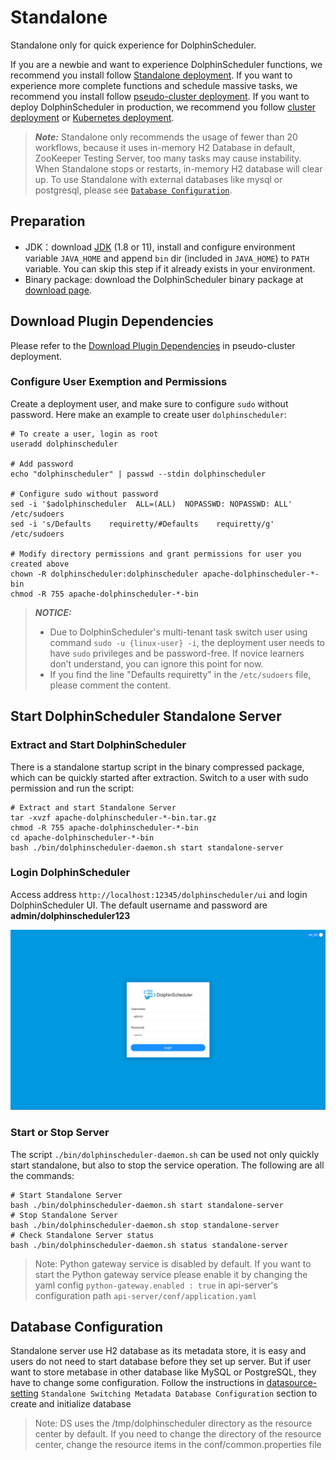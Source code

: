 # Standalone

Standalone only for quick experience for DolphinScheduler.

If you are a newbie and want to experience DolphinScheduler functions, we recommend you install follow [Standalone deployment](standalone.md).
If you want to experience more complete functions and schedule massive tasks, we recommend you install follow [pseudo-cluster deployment](pseudo-cluster.md).
If you want to deploy DolphinScheduler in production, we recommend you follow [cluster deployment](cluster.md) or [Kubernetes deployment](kubernetes.md).

> **_Note:_** Standalone only recommends the usage of fewer than 20 workflows, because it uses in-memory H2 Database in default, ZooKeeper Testing Server, too many tasks may cause instability.
> When Standalone stops or restarts, in-memory H2 database will clear up. To use Standalone with external databases like mysql or postgresql, please see [`Database Configuration`](#database-configuration).

## Preparation

- JDK：download [JDK][jdk] (1.8 or 11), install and configure environment variable `JAVA_HOME` and append `bin` dir (included in `JAVA_HOME`) to `PATH` variable. You can skip this step if it already exists in your environment.
- Binary package: download the DolphinScheduler binary package at [download page](https://dolphinscheduler.apache.org/en-us/download/<version>).  <!-- markdown-link-check-disable-line -->

## Download Plugin Dependencies

Please refer to the [Download Plugin Dependencies](../installation/pseudo-cluster.md) in pseudo-cluster deployment.

### Configure User Exemption and Permissions

Create a deployment user, and make sure to configure `sudo` without password. Here make an example to create user `dolphinscheduler`:

```shell
# To create a user, login as root
useradd dolphinscheduler

# Add password
echo "dolphinscheduler" | passwd --stdin dolphinscheduler

# Configure sudo without password
sed -i '$adolphinscheduler  ALL=(ALL)  NOPASSWD: NOPASSWD: ALL' /etc/sudoers
sed -i 's/Defaults    requiretty/#Defaults    requiretty/g' /etc/sudoers

# Modify directory permissions and grant permissions for user you created above
chown -R dolphinscheduler:dolphinscheduler apache-dolphinscheduler-*-bin
chmod -R 755 apache-dolphinscheduler-*-bin
```

> **_NOTICE:_**
>
> - Due to DolphinScheduler's multi-tenant task switch user using command `sudo -u {linux-user} -i`, the deployment user needs to have `sudo` privileges and be password-free. If novice learners don’t understand, you can ignore this point for now.
> - If you find the line "Defaults requiretty" in the `/etc/sudoers` file, please comment the content.

## Start DolphinScheduler Standalone Server

### Extract and Start DolphinScheduler

There is a standalone startup script in the binary compressed package, which can be quickly started after extraction. Switch to a user with sudo permission and run the script:

```shell
# Extract and start Standalone Server
tar -xvzf apache-dolphinscheduler-*-bin.tar.gz
chmod -R 755 apache-dolphinscheduler-*-bin
cd apache-dolphinscheduler-*-bin
bash ./bin/dolphinscheduler-daemon.sh start standalone-server
```

### Login DolphinScheduler

Access address `http://localhost:12345/dolphinscheduler/ui` and login DolphinScheduler UI. The default username and password are **admin/dolphinscheduler123**

![login](../../../../img/new_ui/dev/quick-start/login.png)

### Start or Stop Server

The script `./bin/dolphinscheduler-daemon.sh` can be used not only quickly start standalone, but also to stop the service operation. The following are all the commands:

```shell
# Start Standalone Server
bash ./bin/dolphinscheduler-daemon.sh start standalone-server
# Stop Standalone Server
bash ./bin/dolphinscheduler-daemon.sh stop standalone-server
# Check Standalone Server status
bash ./bin/dolphinscheduler-daemon.sh status standalone-server
```

> Note: Python gateway service is disabled by default. If you want to start the Python gateway
> service please enable it by changing the yaml config `python-gateway.enabled : true` in api-server's configuration
> path `api-server/conf/application.yaml`

[jdk]: https://www.oracle.com/technetwork/java/javase/downloads/index.html

## Database Configuration

Standalone server use H2 database as its metadata store, it is easy and users do not need to start database before they set up server.
But if user want to store metabase in other database like MySQL or PostgreSQL, they have to change some configuration. Follow the instructions in [datasource-setting](../howto/datasource-setting.md) `Standalone Switching Metadata Database Configuration` section to create and initialize database

> Note: DS uses the /tmp/dolphinscheduler directory as the resource center by default. If you need to change the directory of the resource center, change the resource items in the conf/common.properties file

